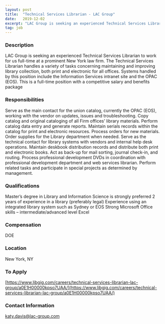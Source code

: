 ```yaml
---
layout: post
title:  "Technical Services Librarian - LAC Group"
date:   2019-12-02
excerpt: "LAC Group is seeking an experienced Technical Services Librarian to work for us full-time at a prominent New York law firm. The Technical Services Librarian handles a variety of tasks concerning maintaining and improving library collection, both print and electronic for all offices. Systems handled by this position include the..."
tag: job
---
```


### Description   

LAC Group is seeking an experienced Technical Services Librarian to work for us full-time at a prominent New York law firm. The Technical Services Librarian handles a variety of tasks concerning maintaining and improving library collection, both print and electronic for all offices. Systems handled by this position include the Information Services intranet site and the OPAC (EOS). This is a full-time position with a competitive salary and benefits package


### Responsibilities   

Serve as the main contact for the union catalog, currently the OPAC (EOS), working with the vendor on updates, issues and troubleshooting.
Copy catalog and original cataloging of all Firm offices’ library materials.
Perform catalog data entry and generate reports.
Maintain serials records within the catalog for print and electronic resources.
Process orders for new materials.
Order supplies for the Library department when needed.
Serve as the technical contact for library systems with vendors and internal help desk operations.
Maintain deskbook distribution records and distribute both print and electronic books.
Act as back-up for mail sorting, journal check-in, and routing.
Process professional development DVDs in coordination with professional development department and web services librarian.
Perform related tasks and participate in special projects as determined by management.


### Qualifications   

Master’s degree in Library and Information Science is strongly preferred
2 years of experience in a library (preferably legal)
Experience using an integrated library system such as Sydney or EOS
Strong Microsoft Office skills – intermediate/advanced level Excel


### Compensation   

DOE


### Location   

New York, NY




### To Apply   

[https://www.libgig.com/careers/technical-services-librarian-lac-group/a0E1H00000kpso7UAA/](https://www.libgig.com/careers/technical-services-librarian-lac-group/a0E1H00000kpso7UAA/)




### Contact Information   

katy.davis@lac-group.com

